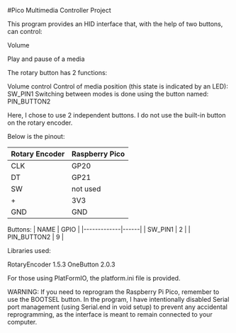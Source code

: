 #Pico Multimedia Controller Project

This program provides an HID interface that, with the help of two buttons, can control:

Volume

Play and pause of a media

The rotary button has 2 functions:

Volume control
Control of media position (this state is indicated by an LED): SW_PIN1
Switching between modes is done using the button named: PIN_BUTTON2

Here, I chose to use 2 independent buttons. I do not use the built-in button on the rotary encoder.

Below is the pinout:

| Rotary Encoder | Raspberry Pico |
|----------------|----------------|
| CLK            | GP20           |
| DT             | GP21           |
| SW             | not used       |
| +              | 3V3            |
| GND            | GND            |


Buttons:
| NAME        | GPIO |
|-------------|------|
| SW_PIN1     | 2    |
| PIN_BUTTON2 | 9    |

Libraries used:

RotaryEncoder 1.5.3
OneButton 2.0.3

For those using PlatFormIO, the platform.ini file is provided.

WARNING: If you need to reprogram the Raspberry Pi Pico, remember to use the BOOTSEL button. In the program, I have intentionally disabled Serial port management (using Serial.end in void setup) to prevent any accidental reprogramming, as the interface is meant to remain connected to your computer.